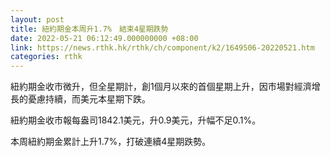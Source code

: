 ```yaml
---
layout: post
title: 紐約期金本周升1.7%　結束4星期跌勢
date: 2022-05-21 06:12:49.000000000 +08:00
link: https://news.rthk.hk/rthk/ch/component/k2/1649506-20220521.htm
categories: rthk
---
```


紐約期金收市微升，但全星期計，創1個月以來的首個星期上升，因市場對經濟增長的憂慮持續，而美元本星期下跌。

紐約期金收市報每盎司1842.1美元，升0.9美元，升幅不足0.1%。

本周紐約期金累計上升1.7%，打破連續4星期跌勢。
